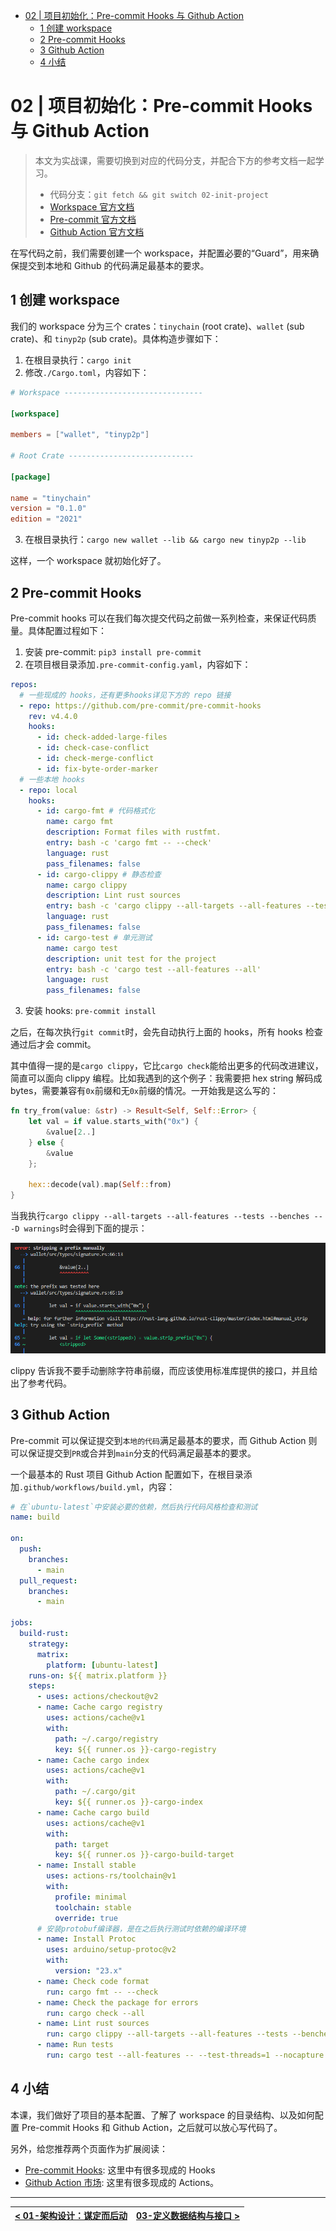 - [02 | 项目初始化：Pre-commit Hooks 与 Github Action](#02--项目初始化pre-commit-hooks-与-github-action)
  - [1 创建 workspace](#1-创建-workspace)
  - [2 Pre-commit Hooks](#2-pre-commit-hooks)
  - [3 Github Action](#3-github-action)
  - [4 小结](#4-小结)

# 02 | 项目初始化：Pre-commit Hooks 与 Github Action

> 本文为实战课，需要切换到对应的代码分支，并配合下方的参考文档一起学习。
>
> - 代码分支：`git fetch && git switch 02-init-project`
> - [Workspace 官方文档](https://doc.rust-lang.org/cargo/reference/workspaces.html)
> - [Pre-commit 官方文档](https://pre-commit.com/)
> - [Github Action 官方文档](https://docs.github.com/en/actions)

在写代码之前，我们需要创建一个 workspace，并配置必要的“Guard”，用来确保提交到本地和 Github 的代码满足最基本的要求。

## 1 创建 workspace

我们的 workspace 分为三个 crates：`tinychain` (root crate)、`wallet` (sub crate)、和 `tinyp2p` (sub crate)。具体构造步骤如下：

1. 在根目录执行：`cargo init`
2. 修改`./Cargo.toml`，内容如下：

```toml
# Workspace -------------------------------

[workspace]

members = ["wallet", "tinyp2p"]

# Root Crate ----------------------------

[package]

name = "tinychain"
version = "0.1.0"
edition = "2021"
```

3. 在根目录执行：`cargo new wallet --lib && cargo new tinyp2p --lib`

这样，一个 workspace 就初始化好了。

## 2 Pre-commit Hooks

Pre-commit hooks 可以在我们每次提交代码之前做一系列检查，来保证代码质量。具体配置过程如下：

1. 安装 pre-commit: `pip3 install pre-commit`
2. 在项目根目录添加`.pre-commit-config.yaml`，内容如下：

```yml
repos:
  # 一些现成的 hooks，还有更多hooks详见下方的 repo 链接
  - repo: https://github.com/pre-commit/pre-commit-hooks
    rev: v4.4.0
    hooks:
      - id: check-added-large-files
      - id: check-case-conflict
      - id: check-merge-conflict
      - id: fix-byte-order-marker
  # 一些本地 hooks
  - repo: local
    hooks:
      - id: cargo-fmt # 代码格式化
        name: cargo fmt
        description: Format files with rustfmt.
        entry: bash -c 'cargo fmt -- --check'
        language: rust
        pass_filenames: false
      - id: cargo-clippy # 静态检查
        name: cargo clippy
        description: Lint rust sources
        entry: bash -c 'cargo clippy --all-targets --all-features --tests --benches -- -D warnings'
        language: rust
        pass_filenames: false
      - id: cargo-test # 单元测试
        name: cargo test
        description: unit test for the project
        entry: bash -c 'cargo test --all-features --all'
        language: rust
        pass_filenames: false
```

3. 安装 hooks: `pre-commit install`

之后，在每次执行`git commit`时，会先自动执行上面的 hooks，所有 hooks 检查通过后才会 commit。

其中值得一提的是`cargo clippy`，它比`cargo check`能给出更多的代码改进建议，简直可以面向 clippy 编程。比如我遇到的这个例子：我需要把 hex string 解码成 bytes，需要兼容有`0x`前缀和无`0x`前缀的情况。一开始我是这么写的：

```rs
fn try_from(value: &str) -> Result<Self, Self::Error> {
    let val = if value.starts_with("0x") {
        &value[2..]
    } else {
        &value
    };

    hex::decode(val).map(Self::from)
}
```

当我执行`cargo clippy --all-targets --all-features --tests --benches -- -D warnings`时会得到下面的提示：

![](img/02-precommit.png)

clippy 告诉我不要手动删除字符串前缀，而应该使用标准库提供的接口，并且给出了参考代码。

## 3 Github Action

Pre-commit 可以保证提交到`本地的代码`满足最基本的要求，而 Github Action 则可以保证提交到`PR`或合并到`main`分支的代码满足最基本的要求。

一个最基本的 Rust 项目 Github Action 配置如下，在根目录添加`.github/workflows/build.yml`，内容：

```yml
# 在`ubuntu-latest`中安装必要的依赖，然后执行代码风格检查和测试
name: build

on:
  push:
    branches:
      - main
  pull_request:
    branches:
      - main

jobs:
  build-rust:
    strategy:
      matrix:
        platform: [ubuntu-latest]
    runs-on: ${{ matrix.platform }}
    steps:
      - uses: actions/checkout@v2
      - name: Cache cargo registry
        uses: actions/cache@v1
        with:
          path: ~/.cargo/registry
          key: ${{ runner.os }}-cargo-registry
      - name: Cache cargo index
        uses: actions/cache@v1
        with:
          path: ~/.cargo/git
          key: ${{ runner.os }}-cargo-index
      - name: Cache cargo build
        uses: actions/cache@v1
        with:
          path: target
          key: ${{ runner.os }}-cargo-build-target
      - name: Install stable
        uses: actions-rs/toolchain@v1
        with:
          profile: minimal
          toolchain: stable
          override: true
      # 安装protobuf编译器，是在之后执行测试时依赖的编译环境
      - name: Install Protoc
        uses: arduino/setup-protoc@v2
        with:
          version: "23.x"
      - name: Check code format
        run: cargo fmt -- --check
      - name: Check the package for errors
        run: cargo check --all
      - name: Lint rust sources
        run: cargo clippy --all-targets --all-features --tests --benches -- -D warnings
      - name: Run tests
        run: cargo test --all-features -- --test-threads=1 --nocapture
```

## 4 小结

本课，我们做好了项目的基本配置、了解了 workspace 的目录结构、以及如何配置 Pre-commit Hooks 和 Github Action，之后就可以放心写代码了。

另外，给您推荐两个页面作为扩展阅读：

- [Pre-commit Hooks](https://github.com/pre-commit/pre-commit-hooks): 这里中有很多现成的 Hooks
- [Github Action 市场](https://github.com/marketplace?type=actions): 这里有很多现成的 Actions。

---

| [< 01-架构设计：谋定而后动](./01-architecture.md) | [03-定义数据结构与接口 >](./03-data-structure-api.md) |
| ------------------------------------------------- | ----------------------------------------------------- |
